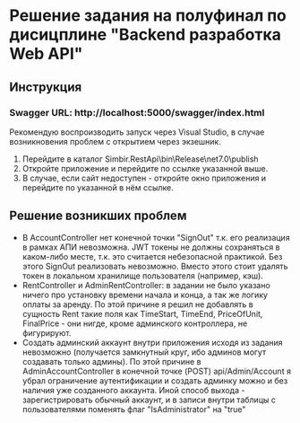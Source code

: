 # Решение задания на полуфинал по дисицплине "Backend разработка Web API"
## Инструкция
### Swagger URL: http://localhost:5000/swagger/index.html
Рекомендую воспроизводить запуск через Visual Studio, в случае возникновения проблем с открытием через экзешник.

1. Перейдите в каталог Simbir.RestApi\bin\Release\net7.0\publish
2. Откройте приложение и перейдите по ссылке указанной выше.
3. В случае, если сайт недоступен - откройте окно приложения и перейдите по указанной в нём ссылке.


## Решение возникших проблем
- В AccountController нет конечной точки "SignOut" т.к. его реализация в рамках АПИ невозможна. JWT токены не должны сохраняться в каком-либо месте, т.к. это считается небезопасной практикой. Без этого SignOut реализовать невозможно. Вместо этого стоит удалять токен в локальном хранилище пользователя (например, кэш).
- RentController и AdminRentController: в задании не было указано ничего про установку времени начала и конца, а так же логику оплаты за аренду. По этой причине я решил не добавлять в сущность Rent такие поля как TimeStart, TimeEnd, PriceOfUnit, FinalPrice - они нигде, кроме админского контроллера, не фигурируют.
- Создать админский аккаунт внутри приложения исходя из задания невозможно (получается замкнутный круг, ибо админов могут создавать только админы). По этой причине в AdminAccountController в конечной точке (POST) api/Admin/Account я убрал ограничение аутентификации и создать админку можно и без наличия уже созданного аккаунта. Иной способ выхода - зарегистрировать обычный аккаунт, и в записи внутри таблицы с пользователями поменять флаг "IsAdministrator" на "true"
